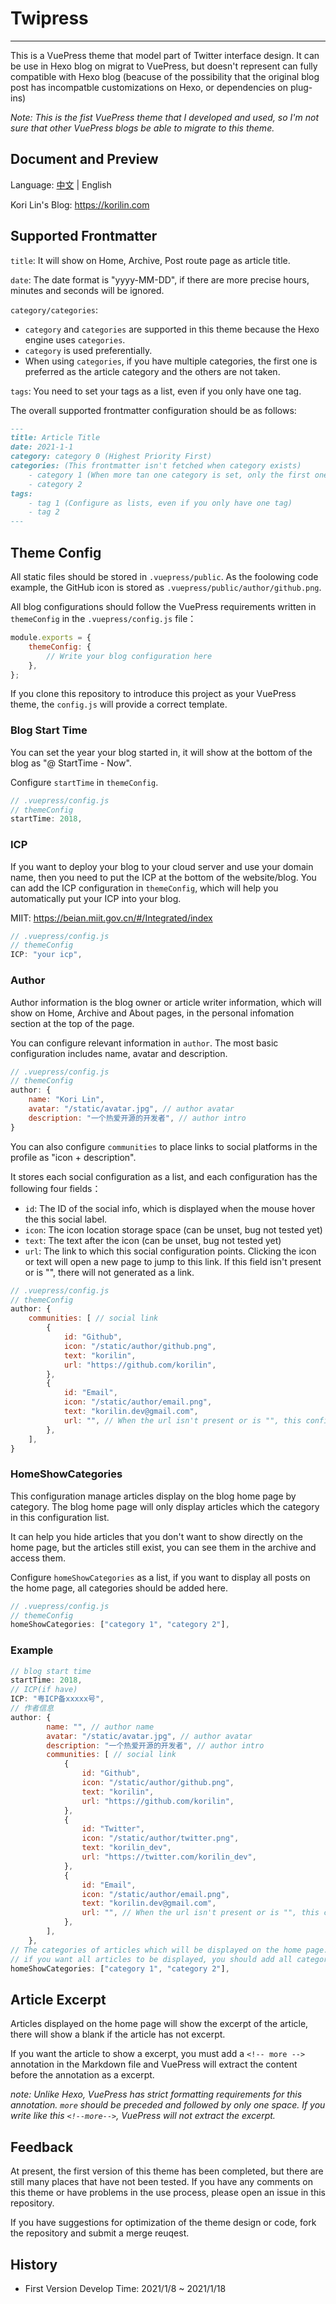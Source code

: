# Twipress

---

This is a VuePress theme that model part of Twitter interface design. It can be use in Hexo blog on migrat to VuePress, but doesn't represent can fully compatible with Hexo blog (beacuse of the possibility that the original blog post has incompatble customizations on Hexo, or dependencies on plug-ins)

_Note: This is the fist VuePress theme that I developed and used, so I'm not sure that other VuePress blogs be able to migrate to this theme._

## Document and Preview

Language: [中文](README.md) | English

Kori Lin's Blog: <https://korilin.com>

## Supported Frontmatter

`title`: It will show on Home, Archive, Post route page as article title.

`date`: The date format is "yyyy-MM-DD", if there are more precise hours, minutes and seconds will be ignored.

`category/categories`:
- `category` and `categories` are supported in this theme because the Hexo engine uses `categories`.
- `category` is used preferentially.
- When using `categories`, if you have multiple categories, the first one is preferred as the article category and the others are not taken.

`tags`: You need to set your tags as a list, even if you only have one tag.

The overall supported frontmatter configuration should be as follows:

``` md
---
title: Article Title
date: 2021-1-1
category: category 0 (Highest Priority First)
categories: (This frontmatter isn't fetched when category exists)
    - category 1 (When more tan one category is set, only the first one will be get)
    - category 2
tags:
    - tag 1 (Configure as lists, even if you only have one tag)
    - tag 2
---
```

## Theme Config

All static files should be stored in `.vuepress/public`. As the foolowing code example, the GitHub icon is stored as `.vuepress/public/author/github.png`.

All blog configurations should follow the VuePress requirements written in `themeConfig` in the `.vuepress/config.js` file：

```js
module.exports = {
    themeConfig: {
        // Write your blog configuration here
    },
};
```

If you clone this repository to introduce this project as your VuePress theme, the `config.js` will provide a correct template.

### Blog Start Time

You can set the year your blog started in, it will show at the bottom of the blog as "@ StartTime - Now".

Configure `startTime` in `themeConfig`.

```js
// .vuepress/config.js
// themeConfig
startTime: 2018,
```

### ICP

If you want to deploy your blog to your cloud server and use your domain name, then you need to put the ICP at the bottom of the website/blog. You can add the ICP configuration in `themeConfig`, which will help you automatically put your ICP into your blog.

MIIT: https://beian.miit.gov.cn/#/Integrated/index

```js
// .vuepress/config.js
// themeConfig
ICP: "your icp",
```

### Author

Author information is the blog owner or article writer information, which will show on Home, Archive and About pages, in the personal infomation section at the top of the page.

You can configure relevant information in `author`. The most basic configuration includes name, avatar and description.

```js
// .vuepress/config.js
// themeConfig
author: {
    name: "Kori Lin",
    avatar: "/static/avatar.jpg", // author avatar
    description: "一个热爱开源的开发者", // author intro
}
```

You can also configure `communities` to place links to social platforms in the profile as "icon + description".

It stores each social configuration as a list, and each configuration has the following four fields：
- `id`: The ID of the social info, which is displayed when the mouse hover the this social label.
- `icon`: The icon location storage space (can be unset, bug not tested yet)
- `text`: The text after the icon (can be unset, bug not tested yet)
- `url`: The link to which this social configuration points. Clicking the icon or text will open a new page to jump to this link. If this field isn't present or is "", there will not generated as a link.

```js
// .vuepress/config.js
// themeConfig
author: {
    communities: [ // social link
        {
            id: "Github",
            icon: "/static/author/github.png",
            text: "korilin",
            url: "https://github.com/korilin",
        },
        {
            id: "Email",
            icon: "/static/author/email.png",
            text: "korilin.dev@gmail.com",
            url: "", // When the url isn't present or is "", this configuration will not be generated as a link.
        },
    ],
}
```

### HomeShowCategories

This configuration manage articles display on the blog home page by category. The blog home page will only display articles which the category in this configuration list.

It can help you hide articles that you don't want to show directly on the home page, but the articles still exist, you can see them in the archive and access them.

Configure `homeShowCategories` as a list, if you want to display all posts on the home page, all categories should be added here.

```js
// .vuepress/config.js
// themeConfig
homeShowCategories: ["category 1", "category 2"],
```

### Example

``` js
// blog start time
startTime: 2018,
// ICP(if have)
ICP: "粤ICP备xxxxx号",
// 作者信息
author: {
        name: "", // author name
        avatar: "/static/avatar.jpg", // author avatar
        description: "一个热爱开源的开发者", // author intro
        communities: [ // social link
            {
                id: "Github",
                icon: "/static/author/github.png",
                text: "korilin",
                url: "https://github.com/korilin",
            },
            {
                id: "Twitter",
                icon: "/static/author/twitter.png",
                text: "korilin_dev",
                url: "https://twitter.com/korilin_dev",
            },
            {
                id: "Email",
                icon: "/static/author/email.png",
                text: "korilin.dev@gmail.com",
                url: "", // When the url isn't present or is "", this configuration will not be generated as a link.
            },
        ],
    },
// The categories of articles which will be displayed on the home page.
// if you want all articles to be displayed, you should add all categories here.
homeShowCategories: ["category 1", "category 2"],
```

## Article Excerpt

Articles displayed on the home page will show the excerpt of the article, there will show a blank if the article has not excerpt.

If you want the article to show a excerpt, you must add a `<!-- more -->` annotation in the Markdown file and VuePress will extract the content before the annotation as a excerpt.

*note: Unlike Hexo, VuePress has strict formatting requirements for this annotation. `more` should be preceded and followed by only one space. If you write like this `<!--more-->`, VuePress will not extract the excerpt.*

## Feedback

At present, the first version of this theme has been completed, but there are still many places that have not been tested. If you have any comments on this theme or have problems in the use process, please open an issue in this repository.

If you have suggestions for optimization of the theme design or code, fork the repository and submit a merge reuqest.

## History

- First Version Develop Time: 2021/1/8 ~ 2021/1/18
